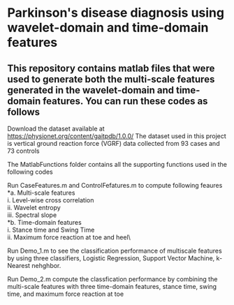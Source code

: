 # Parkinson's disease diagnosis using wavelet-domain and time-domain features

## This repository contains matlab files that were used to generate both the multi-scale features generated in the  wavelet-domain and time-domain features. You can run these codes as follows

Download the dataset available at https://physionet.org/content/gaitpdb/1.0.0/
  The dataset used in this project is vertical ground reaction force (VGRF) data collected from 93 cases and 73 controls 

The MatlabFunctions folder contains all the supporting functions used in the following  codes 

Run CaseFeatures.m and ControlFefatures.m  to compute following feaures \
   *a. Multi-scale features \
    i. Level-wise cross correlation \
    ii. Wavelet entropy\
    iii. Spectral slope \
   *b. Time-domain features \
    i. Stance time and Swing Time\
    ii. Maximum force reaction at toe and heel\

Run Demo_1.m to see the classification performance of multiscale features by using three classifiers, Logistic Regression, Support Vector Machine, k-Nearest nehghbor.

Run Demo_2.m compute the classfication performance by combining the multi-scale features with three time-domain features, stance time, swing time, and maximum force reaction at toe
